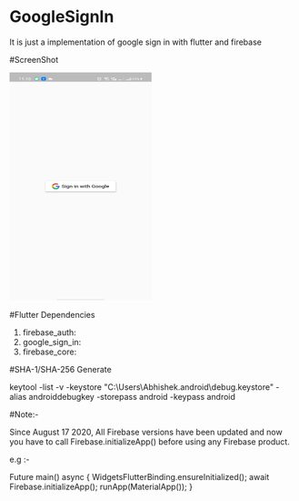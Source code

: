 # GoogleSignIn

It is just a implementation of google sign in with flutter and firebase

#ScreenShot

<img src="https://github.com/Abhishek-165/Flutter_googleSignIn_Firebase/blob/master/images/googleSIgnIN.jpeg" height="400" width="250" >

#Flutter Dependencies

  1) firebase_auth:
  2) google_sign_in:
  3) firebase_core:
  

#SHA-1/SHA-256 Generate 

keytool -list -v -keystore "C:\Users\Abhishek\.android\debug.keystore" -alias androiddebugkey -storepass android -keypass android


#Note:-

Since August 17 2020, All Firebase versions have been updated and now you have to call Firebase.initializeApp() before using any Firebase product.

e.g :-

Future<void> main() async {
  WidgetsFlutterBinding.ensureInitialized();
  await Firebase.initializeApp();
  runApp(MaterialApp());
}
